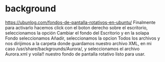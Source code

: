 # background
https://ubunlog.com/fondos-de-pantalla-rotativos-en-ubuntu/
Finalmente para activarlo hacemos click con el boton derecho sobre el escritorio, seleccionamos la opción Cambiar el fondo del Escritorio y en la solapa Fondo seleccionamos Añadir, seleccionamos la opcion Todos los archivos y nos dirijimos a la carpeta donde guardamos nuestro archivo XML, en mi caso /usr/share/backgrounds/Aurora/, y seleccionamos el archivo Aurora.xml y voila!! nuestro fondo de pantalla rotativo listo para usar.
